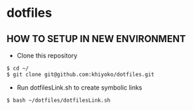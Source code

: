 # dotfiles

## HOW TO SETUP IN NEW ENVIRONMENT

* Clone this repository
```
$ cd ~/
$ git clone git@github.com:khiyoko/dotfiles.git
```

* Run dotfilesLink.sh to create symbolic links
```
$ bash ~/dotfiles/dotfilesLink.sh
```

